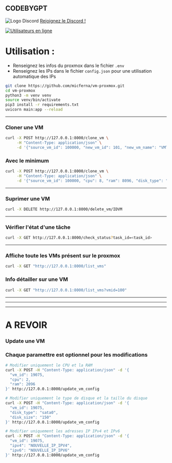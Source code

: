 ## CODEBYGPT

![Logo Discord](https://zupimages.net/up/23/26/rumo.png)
[Rejoignez le Discord !](https://discord.gg/rSfTxaW)

[![Utilisateurs en ligne](https://img.shields.io/discord/347412941630341121?style=flat-square&logo=discord&colorB=7289DA)](https://discord.gg/347412941630341121)

# Utilisation : 
- Renseignez les infos du proxmox dans le fichier `.env `
- Renseignez les IPs dans le fichier `config.json` pour une utilisation automatique des IPs
  
```bash
git clone https://github.com/micferna/vm-proxmox.git
cd vm-proxmox
python3 -m venv venv
source venv/bin/activate
pip3 install -r requirements.txt
uvicorn main:app --reload
```

---
### Cloner une VM
```bash
curl -X POST http://127.0.0.1:8000/clone_vm \
     -H "Content-Type: application/json" \
     -d '{"source_vm_id": 100000, "new_vm_id": 101, "new_vm_name": "VMTESTFASTAPI", "cpu": 8, "ram": 8096, "disk_type": "sata0", "disk_size": "50G", "bridge": "vmbr0", "ipv4": "192.168.1.10/24", "ipv6": "fd00::10/64", "start_vm": false}'
```
### Avec le minimum
```bash
curl -X POST http://127.0.0.1:8000/clone_vm \
     -H "Content-Type: application/json" \
     -d '{"source_vm_id": 100000, "cpu": 8, "ram": 8096, "disk_type": "sata0", "disk_size": "50G", "start_vm": true}'
```

---
### Suprimer une VM
```bash
curl -X DELETE http://127.0.0.1:8000/delete_vm/IDVM
```
---

### Vérifier l'état d'une tâche
```bash
curl -X GET http://127.0.0.1:8000/check_status?task_id=<task_id>
```
---
### Affiche toute les VMs présent sur le proxmox
```bash
curl -X GET "http://127.0.0.1:8000/list_vms"
```
### Info détailler sur une VM
```bash
curl -X GET "http://127.0.0.1:8000/list_vms?vmid=100"
```

---
---
---
# A REVOIR
### Update une VM
### Chaque paramettre est optionnel pour les modifications
```bash
# Modifier uniquement le CPU et la RAM
curl -X POST -H "Content-Type: application/json" -d '{
  "vm_id": 19075,
  "cpu": 2,
  "ram": 2096
}' http://127.0.0.1:8000/update_vm_config

# Modifier uniquement le type de disque et la taille du disque
curl -X POST -H "Content-Type: application/json" -d '{
  "vm_id": 19075,
  "disk_type": "sata0",
  "disk_size": "150"
}' http://127.0.0.1:8000/update_vm_config

# Modifier uniquement les adresses IP IPv4 et IPv6
curl -X POST -H "Content-Type: application/json" -d '{
  "vm_id": 19075,
  "ipv4": "NOUVELLE_IP_IPV4",
  "ipv6": "NOUVELLE_IP_IPV6"
}' http://127.0.0.1:8000/update_vm_config
```
